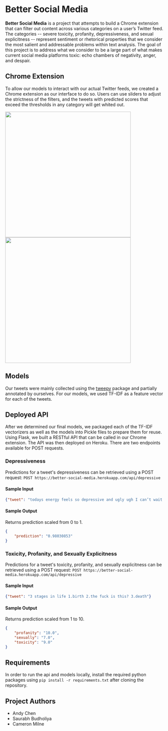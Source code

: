# Better Social Media
**Better Social Media** is a project that attempts to build a Chrome extension that can filter out content across various categories on a user’s Twitter feed. The categories -- severe toxicity, profanity, depressiveness, and sexual explicitness -- represent sentiment or rhetorical properties that we consider the most salient and addressable problems within text analysis. The goal of this project is to address what we consider to be a large part of what makes current social media platforms toxic: echo chambers of negativity, anger, and despair.

## Chrome Extension
To allow our models to interact with our actual Twitter feeds, we created a Chrome extension as our interface to do so. Users can use sliders to adjust the strictness of the filters, and the tweets with predicted scores that exceed the thresholds in any category will get whited out.
<p>
  <img src="../images/filters.png" width="400">
  <img src="../images/whiteout.png" width="400">
</p>

## Models
Our tweets were mainly collected using the [tweepy](https://www.tweepy.org/) package and partially annotated by ourselves. For our models, we used TF-IDF as a feature vector for each of the tweets.

## Deployed API
After we determined our final models, we packaged each of the TF-IDF vectorizers as well as the models into Pickle files to prepare them for reuse. Using Flask, we built a RESTful API that can be called in our Chrome extension. The API was then deployed on Heroku. There are two endpoints available for POST requests.
### Depressiveness
Predictions for a tweet's depressiveness can be retrieved using a POST request: `POST https://better-social-media.herokuapp.com/api/depressive`
#### Sample Input
```json
{"tweet": "todays energy feels so depressive and ugly ugh I can’t wait the day to be over"}
```
#### Sample Output
Returns prediction scaled from 0 to 1.
```json
{
    "prediction": "0.98030853"
}
```

### Toxicity, Profanity, and Sexually Explicitness
Predictions for a tweet's toxicity, profanity, and sexually explicitness can be retrieved using a POST request: `POST https://better-social-media.herokuapp.com/api/depressive`
#### Sample Input
```json
{"tweet": "3 stages in life 1.birth 2.the fuck is this? 3.death"}
```
#### Sample Output
Returns prediction scaled from 1 to 10.
```json
{
    "profanity": "10.0",
    "sexually": "7.0",
    "toxicity": "9.0"
}
```

## Requirements
In order to run the api and models locally, install the required python packages using `pip install -r requirements.txt` after cloning the repository.

## Project Authors
- Andy Chen
- Saurabh Budholiya
- Cameron Milne
